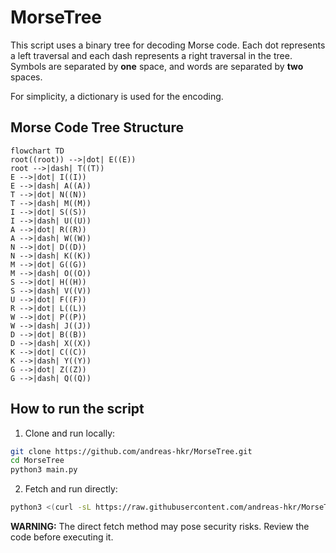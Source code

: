 # MorseTree
This script uses a binary tree for decoding Morse code. Each dot represents a left traversal and each dash represents a right traversal in the tree. Symbols are separated by **one** space, and words are separated by **two** spaces.

For simplicity, a dictionary is used for the encoding.

## Morse Code Tree Structure
```mermaid
flowchart TD
root((root)) -->|dot| E((E))
root -->|dash| T((T))
E -->|dot| I((I))
E -->|dash| A((A))
T -->|dot| N((N))
T -->|dash| M((M))
I -->|dot| S((S))
I -->|dash| U((U))
A -->|dot| R((R))
A -->|dash| W((W))
N -->|dot| D((D))
N -->|dash| K((K))
M -->|dot| G((G))
M -->|dash| O((O))
S -->|dot| H((H))
S -->|dash| V((V))
U -->|dot| F((F))
R -->|dot| L((L))
W -->|dot| P((P))
W -->|dash| J((J))
D -->|dot| B((B))
D -->|dash| X((X))
K -->|dot| C((C))
K -->|dash| Y((Y))
G -->|dot| Z((Z))
G -->|dash| Q((Q))
```

## How to run the script
1. Clone and run locally:
```bash
git clone https://github.com/andreas-hkr/MorseTree.git
cd MorseTree
python3 main.py
```
2. Fetch and run directly:
```bash
python3 <(curl -sL https://raw.githubusercontent.com/andreas-hkr/MorseTree/main/main.py)
```

**WARNING:** The direct fetch method may pose security risks. Review the code before executing it.

